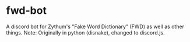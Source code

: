 # fwd-bot
A discord bot for Zythum's "Fake Word Dictionary" (FWD) as well as other things.
Note: Originally in python (disnake), changed to discord.js.
